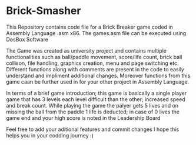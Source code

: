 # Brick-Smasher
This Repository contains code file for a Brick Breaker game coded in Assembly Language .asm x86. The games.asm file can be executed using DosBox Software

The Game was created as university project and contains multiple functionalities such as ball/paddle movement, score/life count, brick ball collison, file handling,
graphics creation, menu and page switching etc. Different functions along with comments are present in the code to easily understand and impliment additional changes.
Moreover functions from this game caan be further used in for your other project in Assembly Language.

In terms of a brief game introduction; this game is basically a single player game that has 3 levels each level difficult than the other; increased speed and break count. While playing the game
the palyer gets 5 lives and on missing the ball from the paddle 1 life is deducted; in case of 0 lives the game end and your high score is noted in the
Leadership Board

Feel free to add your aditional features and commit changes
I hope this helps you in your codding journey :)
